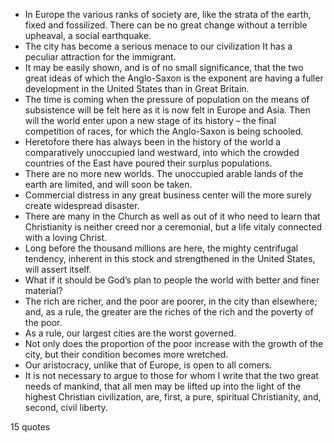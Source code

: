  - In Europe the various ranks of society are, like the strata of the earth, fixed and fossilized. There can be no great change without a terrible upheaval, a social earthquake.
 - The city has become a serious menace to our civilization It has a peculiar attraction for the immigrant.
 - It may be easily shown, and is of no small significance, that the two great ideas of which the Anglo-Saxon is the exponent are having a fuller development in the United States than in Great Britain.
 - The time is coming when the pressure of population on the means of subsistence will be felt here as it is now felt in Europe and Asia. Then will the world enter upon a new stage of its history – the final competition of races, for which the Anglo-Saxon is being schooled.
 - Heretofore there has always been in the history of the world a comparatively unoccupied land westward, into which the crowded countries of the East have poured their surplus populations.
 - There are no more new worlds. The unoccupied arable lands of the earth are limited, and will soon be taken.
 - Commercial distress in any great business center will the more surely create widespread disaster.
 - There are many in the Church as well as out of it who need to learn that Christianity is neither creed nor a ceremonial, but a life vitaly connected with a loving Christ.
 - Long before the thousand millions are here, the mighty centrifugal tendency, inherent in this stock and strengthened in the United States, will assert itself.
 - What if it should be God’s plan to people the world with better and finer material?
 - The rich are richer, and the poor are poorer, in the city than elsewhere; and, as a rule, the greater are the riches of the rich and the poverty of the poor.
 - As a rule, our largest cities are the worst governed.
 - Not only does the proportion of the poor increase with the growth of the city, but their condition becomes more wretched.
 - Our aristocracy, unlike that of Europe, is open to all comers.
 - It is not necessary to argue to those for whom I write that the two great needs of mankind, that all men may be lifted up into the light of the highest Christian civilization, are, first, a pure, spiritual Christianity, and, second, civil liberty.

15 quotes